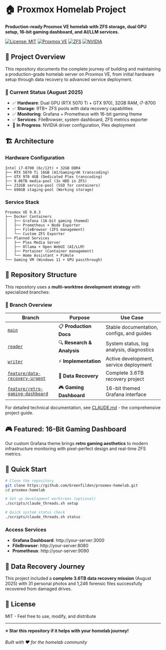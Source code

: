 # 🏠 Proxmox Homelab Project

**Production-ready Proxmox VE homelab with ZFS storage, dual GPU setup, 16-bit gaming dashboard, and AI/LLM services.**

[![License: MIT](https://img.shields.io/badge/License-MIT-yellow.svg)](https://opensource.org/licenses/MIT)
[![Proxmox VE](https://img.shields.io/badge/Proxmox-VE%209.0.3-orange)](https://www.proxmox.com/en/proxmox-virtual-environment)
[![ZFS](https://img.shields.io/badge/Storage-ZFS-blue)](https://openzfs.org/)
[![NVIDIA](https://img.shields.io/badge/GPU-RTX%205070%20Ti%20+%20GTX%20970-green)](https://www.nvidia.com/)

## 🎯 Project Overview

This repository documents the complete journey of building and maintaining a production-grade homelab server on Proxmox VE, from initial hardware setup through data recovery to advanced service deployment.

### 🚀 Current Status (August 2025)
- ✅ **Hardware**: Dual GPU (RTX 5070 Ti + GTX 970), 32GB RAM, i7-8700
- ✅ **Storage**: 9TB+ ZFS pools with data recovery capabilities  
- ✅ **Monitoring**: Grafana + Prometheus with 16-bit gaming theme
- ✅ **Services**: FileBrowser, system dashboard, ZFS metrics exporter
- 🔧 **In Progress**: NVIDIA driver configuration, Plex deployment

## 🏗️ Architecture

### Hardware Configuration
```
Intel i7-8700 (6c/12t) + 32GB DDR4
├── RTX 5070 Ti 16GB (AI/Gaming/4K transcoding)
├── GTX 970 4GB (Dedicated Plex transcoding)  
├── 9.06TB media-pool (3x HDD in ZFS)
├── 232GB service-pool (SSD for containers)
└── 696GB staging-pool (Working storage)
```

### Service Stack
```
Proxmox VE 9.0.3
├── Docker Containers
│   ├── Grafana (16-bit gaming themed)
│   ├── Prometheus + Node Exporter
│   ├── FileBrowser (ZFS management)
│   └── Custom ZFS Exporter
├── Planned Services
│   ├── Plex Media Server
│   ├── Ollama + Open WebUI (AI/LLM)
│   ├── Portainer (Container management)
│   └── Home Assistant + PiHole
└── Gaming VM (Windows 11 + GPU passthrough)
```

## 📂 Repository Structure

This repository uses a **multi-worktree development strategy** with specialized branches:

### 🌟 Branch Overview

| Branch | Purpose | Use Case |
|--------|---------|----------|
| [`main`](../../tree/main) | 📋 **Production Docs** | Stable documentation, configs, and guides |
| [`reader`](../../tree/reader) | 🔍 **Research & Analysis** | System status, log analysis, diagnostics |
| [`writer`](../../tree/writer) | ⚡ **Implementation** | Active development, service deployment |
| [`feature/data-recovery-urgent`](../../tree/feature/data-recovery-urgent) | 🔄 **Data Recovery** | Complete 3.6TB recovery project |
| [`feature/retro-gaming-dashboard`](../../tree/feature/retro-gaming-dashboard) | 🎮 **Gaming Dashboard** | 16-bit themed Grafana interface |

For detailed technical documentation, see [CLAUDE.md](CLAUDE.md) - the comprehensive project guide.

## 🎮 Featured: 16-Bit Gaming Dashboard

Our custom Grafana theme brings **retro gaming aesthetics** to modern infrastructure monitoring with pixel-perfect design and real-time ZFS metrics.

## 🔧 Quick Start

```bash
# Clone the repository
git clone https://github.com/GreenTilden/proxmox-homelab.git
cd proxmox-homelab

# Set up development worktrees (optional)
./scripts/claude_threads.sh setup

# Quick system status check
./scripts/claude_threads.sh status
```

### Access Services
- **Grafana Dashboard**: http://your-server:3000
- **FileBrowser**: http://your-server:8080
- **Prometheus**: http://your-server:9090

## 🔄 Data Recovery Journey

This project included a **complete 3.6TB data recovery mission** (August 2025) with 31 personal photos and 1,246 forensic files successfully recovered from damaged drives.

## 📄 License

MIT - Feel free to use, modify, and distribute

---

**⭐ Star this repository if it helps with your homelab journey!**

*Built with ❤️ for the homelab community*
